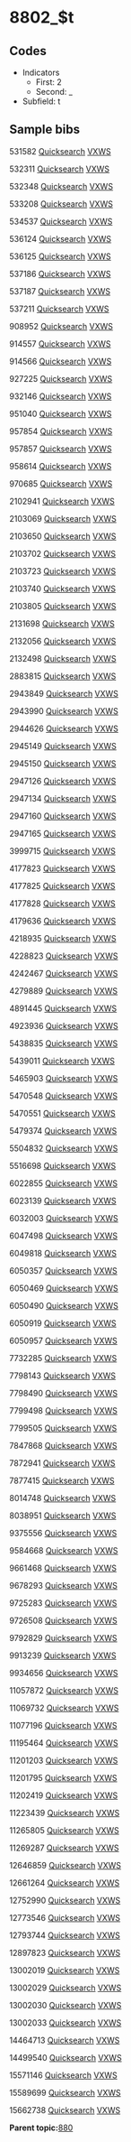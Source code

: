 # 8802\_$t

## Codes

-   Indicators
    -   First: 2
    -   Second: \_
-   Subfield: t

## Sample bibs

531582 [Quicksearch](https://search.library.yale.edu/catalog/531582) [VXWS](http://prodorbis.library.yale.edu:7014/vxws/GetHoldingsService?bibId=531582)

532311 [Quicksearch](https://search.library.yale.edu/catalog/532311) [VXWS](http://prodorbis.library.yale.edu:7014/vxws/GetHoldingsService?bibId=532311)

532348 [Quicksearch](https://search.library.yale.edu/catalog/532348) [VXWS](http://prodorbis.library.yale.edu:7014/vxws/GetHoldingsService?bibId=532348)

533208 [Quicksearch](https://search.library.yale.edu/catalog/533208) [VXWS](http://prodorbis.library.yale.edu:7014/vxws/GetHoldingsService?bibId=533208)

534537 [Quicksearch](https://search.library.yale.edu/catalog/534537) [VXWS](http://prodorbis.library.yale.edu:7014/vxws/GetHoldingsService?bibId=534537)

536124 [Quicksearch](https://search.library.yale.edu/catalog/536124) [VXWS](http://prodorbis.library.yale.edu:7014/vxws/GetHoldingsService?bibId=536124)

536125 [Quicksearch](https://search.library.yale.edu/catalog/536125) [VXWS](http://prodorbis.library.yale.edu:7014/vxws/GetHoldingsService?bibId=536125)

537186 [Quicksearch](https://search.library.yale.edu/catalog/537186) [VXWS](http://prodorbis.library.yale.edu:7014/vxws/GetHoldingsService?bibId=537186)

537187 [Quicksearch](https://search.library.yale.edu/catalog/537187) [VXWS](http://prodorbis.library.yale.edu:7014/vxws/GetHoldingsService?bibId=537187)

537211 [Quicksearch](https://search.library.yale.edu/catalog/537211) [VXWS](http://prodorbis.library.yale.edu:7014/vxws/GetHoldingsService?bibId=537211)

908952 [Quicksearch](https://search.library.yale.edu/catalog/908952) [VXWS](http://prodorbis.library.yale.edu:7014/vxws/GetHoldingsService?bibId=908952)

914557 [Quicksearch](https://search.library.yale.edu/catalog/914557) [VXWS](http://prodorbis.library.yale.edu:7014/vxws/GetHoldingsService?bibId=914557)

914566 [Quicksearch](https://search.library.yale.edu/catalog/914566) [VXWS](http://prodorbis.library.yale.edu:7014/vxws/GetHoldingsService?bibId=914566)

927225 [Quicksearch](https://search.library.yale.edu/catalog/927225) [VXWS](http://prodorbis.library.yale.edu:7014/vxws/GetHoldingsService?bibId=927225)

932146 [Quicksearch](https://search.library.yale.edu/catalog/932146) [VXWS](http://prodorbis.library.yale.edu:7014/vxws/GetHoldingsService?bibId=932146)

951040 [Quicksearch](https://search.library.yale.edu/catalog/951040) [VXWS](http://prodorbis.library.yale.edu:7014/vxws/GetHoldingsService?bibId=951040)

957854 [Quicksearch](https://search.library.yale.edu/catalog/957854) [VXWS](http://prodorbis.library.yale.edu:7014/vxws/GetHoldingsService?bibId=957854)

957857 [Quicksearch](https://search.library.yale.edu/catalog/957857) [VXWS](http://prodorbis.library.yale.edu:7014/vxws/GetHoldingsService?bibId=957857)

958614 [Quicksearch](https://search.library.yale.edu/catalog/958614) [VXWS](http://prodorbis.library.yale.edu:7014/vxws/GetHoldingsService?bibId=958614)

970685 [Quicksearch](https://search.library.yale.edu/catalog/970685) [VXWS](http://prodorbis.library.yale.edu:7014/vxws/GetHoldingsService?bibId=970685)

2102941 [Quicksearch](https://search.library.yale.edu/catalog/2102941) [VXWS](http://prodorbis.library.yale.edu:7014/vxws/GetHoldingsService?bibId=2102941)

2103069 [Quicksearch](https://search.library.yale.edu/catalog/2103069) [VXWS](http://prodorbis.library.yale.edu:7014/vxws/GetHoldingsService?bibId=2103069)

2103650 [Quicksearch](https://search.library.yale.edu/catalog/2103650) [VXWS](http://prodorbis.library.yale.edu:7014/vxws/GetHoldingsService?bibId=2103650)

2103702 [Quicksearch](https://search.library.yale.edu/catalog/2103702) [VXWS](http://prodorbis.library.yale.edu:7014/vxws/GetHoldingsService?bibId=2103702)

2103723 [Quicksearch](https://search.library.yale.edu/catalog/2103723) [VXWS](http://prodorbis.library.yale.edu:7014/vxws/GetHoldingsService?bibId=2103723)

2103740 [Quicksearch](https://search.library.yale.edu/catalog/2103740) [VXWS](http://prodorbis.library.yale.edu:7014/vxws/GetHoldingsService?bibId=2103740)

2103805 [Quicksearch](https://search.library.yale.edu/catalog/2103805) [VXWS](http://prodorbis.library.yale.edu:7014/vxws/GetHoldingsService?bibId=2103805)

2131698 [Quicksearch](https://search.library.yale.edu/catalog/2131698) [VXWS](http://prodorbis.library.yale.edu:7014/vxws/GetHoldingsService?bibId=2131698)

2132056 [Quicksearch](https://search.library.yale.edu/catalog/2132056) [VXWS](http://prodorbis.library.yale.edu:7014/vxws/GetHoldingsService?bibId=2132056)

2132498 [Quicksearch](https://search.library.yale.edu/catalog/2132498) [VXWS](http://prodorbis.library.yale.edu:7014/vxws/GetHoldingsService?bibId=2132498)

2883815 [Quicksearch](https://search.library.yale.edu/catalog/2883815) [VXWS](http://prodorbis.library.yale.edu:7014/vxws/GetHoldingsService?bibId=2883815)

2943849 [Quicksearch](https://search.library.yale.edu/catalog/2943849) [VXWS](http://prodorbis.library.yale.edu:7014/vxws/GetHoldingsService?bibId=2943849)

2943990 [Quicksearch](https://search.library.yale.edu/catalog/2943990) [VXWS](http://prodorbis.library.yale.edu:7014/vxws/GetHoldingsService?bibId=2943990)

2944626 [Quicksearch](https://search.library.yale.edu/catalog/2944626) [VXWS](http://prodorbis.library.yale.edu:7014/vxws/GetHoldingsService?bibId=2944626)

2945149 [Quicksearch](https://search.library.yale.edu/catalog/2945149) [VXWS](http://prodorbis.library.yale.edu:7014/vxws/GetHoldingsService?bibId=2945149)

2945150 [Quicksearch](https://search.library.yale.edu/catalog/2945150) [VXWS](http://prodorbis.library.yale.edu:7014/vxws/GetHoldingsService?bibId=2945150)

2947126 [Quicksearch](https://search.library.yale.edu/catalog/2947126) [VXWS](http://prodorbis.library.yale.edu:7014/vxws/GetHoldingsService?bibId=2947126)

2947134 [Quicksearch](https://search.library.yale.edu/catalog/2947134) [VXWS](http://prodorbis.library.yale.edu:7014/vxws/GetHoldingsService?bibId=2947134)

2947160 [Quicksearch](https://search.library.yale.edu/catalog/2947160) [VXWS](http://prodorbis.library.yale.edu:7014/vxws/GetHoldingsService?bibId=2947160)

2947165 [Quicksearch](https://search.library.yale.edu/catalog/2947165) [VXWS](http://prodorbis.library.yale.edu:7014/vxws/GetHoldingsService?bibId=2947165)

3999715 [Quicksearch](https://search.library.yale.edu/catalog/3999715) [VXWS](http://prodorbis.library.yale.edu:7014/vxws/GetHoldingsService?bibId=3999715)

4177823 [Quicksearch](https://search.library.yale.edu/catalog/4177823) [VXWS](http://prodorbis.library.yale.edu:7014/vxws/GetHoldingsService?bibId=4177823)

4177825 [Quicksearch](https://search.library.yale.edu/catalog/4177825) [VXWS](http://prodorbis.library.yale.edu:7014/vxws/GetHoldingsService?bibId=4177825)

4177828 [Quicksearch](https://search.library.yale.edu/catalog/4177828) [VXWS](http://prodorbis.library.yale.edu:7014/vxws/GetHoldingsService?bibId=4177828)

4179636 [Quicksearch](https://search.library.yale.edu/catalog/4179636) [VXWS](http://prodorbis.library.yale.edu:7014/vxws/GetHoldingsService?bibId=4179636)

4218935 [Quicksearch](https://search.library.yale.edu/catalog/4218935) [VXWS](http://prodorbis.library.yale.edu:7014/vxws/GetHoldingsService?bibId=4218935)

4228823 [Quicksearch](https://search.library.yale.edu/catalog/4228823) [VXWS](http://prodorbis.library.yale.edu:7014/vxws/GetHoldingsService?bibId=4228823)

4242467 [Quicksearch](https://search.library.yale.edu/catalog/4242467) [VXWS](http://prodorbis.library.yale.edu:7014/vxws/GetHoldingsService?bibId=4242467)

4279889 [Quicksearch](https://search.library.yale.edu/catalog/4279889) [VXWS](http://prodorbis.library.yale.edu:7014/vxws/GetHoldingsService?bibId=4279889)

4891445 [Quicksearch](https://search.library.yale.edu/catalog/4891445) [VXWS](http://prodorbis.library.yale.edu:7014/vxws/GetHoldingsService?bibId=4891445)

4923936 [Quicksearch](https://search.library.yale.edu/catalog/4923936) [VXWS](http://prodorbis.library.yale.edu:7014/vxws/GetHoldingsService?bibId=4923936)

5438835 [Quicksearch](https://search.library.yale.edu/catalog/5438835) [VXWS](http://prodorbis.library.yale.edu:7014/vxws/GetHoldingsService?bibId=5438835)

5439011 [Quicksearch](https://search.library.yale.edu/catalog/5439011) [VXWS](http://prodorbis.library.yale.edu:7014/vxws/GetHoldingsService?bibId=5439011)

5465903 [Quicksearch](https://search.library.yale.edu/catalog/5465903) [VXWS](http://prodorbis.library.yale.edu:7014/vxws/GetHoldingsService?bibId=5465903)

5470548 [Quicksearch](https://search.library.yale.edu/catalog/5470548) [VXWS](http://prodorbis.library.yale.edu:7014/vxws/GetHoldingsService?bibId=5470548)

5470551 [Quicksearch](https://search.library.yale.edu/catalog/5470551) [VXWS](http://prodorbis.library.yale.edu:7014/vxws/GetHoldingsService?bibId=5470551)

5479374 [Quicksearch](https://search.library.yale.edu/catalog/5479374) [VXWS](http://prodorbis.library.yale.edu:7014/vxws/GetHoldingsService?bibId=5479374)

5504832 [Quicksearch](https://search.library.yale.edu/catalog/5504832) [VXWS](http://prodorbis.library.yale.edu:7014/vxws/GetHoldingsService?bibId=5504832)

5516698 [Quicksearch](https://search.library.yale.edu/catalog/5516698) [VXWS](http://prodorbis.library.yale.edu:7014/vxws/GetHoldingsService?bibId=5516698)

6022855 [Quicksearch](https://search.library.yale.edu/catalog/6022855) [VXWS](http://prodorbis.library.yale.edu:7014/vxws/GetHoldingsService?bibId=6022855)

6023139 [Quicksearch](https://search.library.yale.edu/catalog/6023139) [VXWS](http://prodorbis.library.yale.edu:7014/vxws/GetHoldingsService?bibId=6023139)

6032003 [Quicksearch](https://search.library.yale.edu/catalog/6032003) [VXWS](http://prodorbis.library.yale.edu:7014/vxws/GetHoldingsService?bibId=6032003)

6047498 [Quicksearch](https://search.library.yale.edu/catalog/6047498) [VXWS](http://prodorbis.library.yale.edu:7014/vxws/GetHoldingsService?bibId=6047498)

6049818 [Quicksearch](https://search.library.yale.edu/catalog/6049818) [VXWS](http://prodorbis.library.yale.edu:7014/vxws/GetHoldingsService?bibId=6049818)

6050357 [Quicksearch](https://search.library.yale.edu/catalog/6050357) [VXWS](http://prodorbis.library.yale.edu:7014/vxws/GetHoldingsService?bibId=6050357)

6050469 [Quicksearch](https://search.library.yale.edu/catalog/6050469) [VXWS](http://prodorbis.library.yale.edu:7014/vxws/GetHoldingsService?bibId=6050469)

6050490 [Quicksearch](https://search.library.yale.edu/catalog/6050490) [VXWS](http://prodorbis.library.yale.edu:7014/vxws/GetHoldingsService?bibId=6050490)

6050919 [Quicksearch](https://search.library.yale.edu/catalog/6050919) [VXWS](http://prodorbis.library.yale.edu:7014/vxws/GetHoldingsService?bibId=6050919)

6050957 [Quicksearch](https://search.library.yale.edu/catalog/6050957) [VXWS](http://prodorbis.library.yale.edu:7014/vxws/GetHoldingsService?bibId=6050957)

7732285 [Quicksearch](https://search.library.yale.edu/catalog/7732285) [VXWS](http://prodorbis.library.yale.edu:7014/vxws/GetHoldingsService?bibId=7732285)

7798143 [Quicksearch](https://search.library.yale.edu/catalog/7798143) [VXWS](http://prodorbis.library.yale.edu:7014/vxws/GetHoldingsService?bibId=7798143)

7798490 [Quicksearch](https://search.library.yale.edu/catalog/7798490) [VXWS](http://prodorbis.library.yale.edu:7014/vxws/GetHoldingsService?bibId=7798490)

7799498 [Quicksearch](https://search.library.yale.edu/catalog/7799498) [VXWS](http://prodorbis.library.yale.edu:7014/vxws/GetHoldingsService?bibId=7799498)

7799505 [Quicksearch](https://search.library.yale.edu/catalog/7799505) [VXWS](http://prodorbis.library.yale.edu:7014/vxws/GetHoldingsService?bibId=7799505)

7847868 [Quicksearch](https://search.library.yale.edu/catalog/7847868) [VXWS](http://prodorbis.library.yale.edu:7014/vxws/GetHoldingsService?bibId=7847868)

7872941 [Quicksearch](https://search.library.yale.edu/catalog/7872941) [VXWS](http://prodorbis.library.yale.edu:7014/vxws/GetHoldingsService?bibId=7872941)

7877415 [Quicksearch](https://search.library.yale.edu/catalog/7877415) [VXWS](http://prodorbis.library.yale.edu:7014/vxws/GetHoldingsService?bibId=7877415)

8014748 [Quicksearch](https://search.library.yale.edu/catalog/8014748) [VXWS](http://prodorbis.library.yale.edu:7014/vxws/GetHoldingsService?bibId=8014748)

8038951 [Quicksearch](https://search.library.yale.edu/catalog/8038951) [VXWS](http://prodorbis.library.yale.edu:7014/vxws/GetHoldingsService?bibId=8038951)

9375556 [Quicksearch](https://search.library.yale.edu/catalog/9375556) [VXWS](http://prodorbis.library.yale.edu:7014/vxws/GetHoldingsService?bibId=9375556)

9584668 [Quicksearch](https://search.library.yale.edu/catalog/9584668) [VXWS](http://prodorbis.library.yale.edu:7014/vxws/GetHoldingsService?bibId=9584668)

9661468 [Quicksearch](https://search.library.yale.edu/catalog/9661468) [VXWS](http://prodorbis.library.yale.edu:7014/vxws/GetHoldingsService?bibId=9661468)

9678293 [Quicksearch](https://search.library.yale.edu/catalog/9678293) [VXWS](http://prodorbis.library.yale.edu:7014/vxws/GetHoldingsService?bibId=9678293)

9725283 [Quicksearch](https://search.library.yale.edu/catalog/9725283) [VXWS](http://prodorbis.library.yale.edu:7014/vxws/GetHoldingsService?bibId=9725283)

9726508 [Quicksearch](https://search.library.yale.edu/catalog/9726508) [VXWS](http://prodorbis.library.yale.edu:7014/vxws/GetHoldingsService?bibId=9726508)

9792829 [Quicksearch](https://search.library.yale.edu/catalog/9792829) [VXWS](http://prodorbis.library.yale.edu:7014/vxws/GetHoldingsService?bibId=9792829)

9913239 [Quicksearch](https://search.library.yale.edu/catalog/9913239) [VXWS](http://prodorbis.library.yale.edu:7014/vxws/GetHoldingsService?bibId=9913239)

9934656 [Quicksearch](https://search.library.yale.edu/catalog/9934656) [VXWS](http://prodorbis.library.yale.edu:7014/vxws/GetHoldingsService?bibId=9934656)

11057872 [Quicksearch](https://search.library.yale.edu/catalog/11057872) [VXWS](http://prodorbis.library.yale.edu:7014/vxws/GetHoldingsService?bibId=11057872)

11069732 [Quicksearch](https://search.library.yale.edu/catalog/11069732) [VXWS](http://prodorbis.library.yale.edu:7014/vxws/GetHoldingsService?bibId=11069732)

11077196 [Quicksearch](https://search.library.yale.edu/catalog/11077196) [VXWS](http://prodorbis.library.yale.edu:7014/vxws/GetHoldingsService?bibId=11077196)

11195464 [Quicksearch](https://search.library.yale.edu/catalog/11195464) [VXWS](http://prodorbis.library.yale.edu:7014/vxws/GetHoldingsService?bibId=11195464)

11201203 [Quicksearch](https://search.library.yale.edu/catalog/11201203) [VXWS](http://prodorbis.library.yale.edu:7014/vxws/GetHoldingsService?bibId=11201203)

11201795 [Quicksearch](https://search.library.yale.edu/catalog/11201795) [VXWS](http://prodorbis.library.yale.edu:7014/vxws/GetHoldingsService?bibId=11201795)

11202419 [Quicksearch](https://search.library.yale.edu/catalog/11202419) [VXWS](http://prodorbis.library.yale.edu:7014/vxws/GetHoldingsService?bibId=11202419)

11223439 [Quicksearch](https://search.library.yale.edu/catalog/11223439) [VXWS](http://prodorbis.library.yale.edu:7014/vxws/GetHoldingsService?bibId=11223439)

11265805 [Quicksearch](https://search.library.yale.edu/catalog/11265805) [VXWS](http://prodorbis.library.yale.edu:7014/vxws/GetHoldingsService?bibId=11265805)

11269287 [Quicksearch](https://search.library.yale.edu/catalog/11269287) [VXWS](http://prodorbis.library.yale.edu:7014/vxws/GetHoldingsService?bibId=11269287)

12646859 [Quicksearch](https://search.library.yale.edu/catalog/12646859) [VXWS](http://prodorbis.library.yale.edu:7014/vxws/GetHoldingsService?bibId=12646859)

12661264 [Quicksearch](https://search.library.yale.edu/catalog/12661264) [VXWS](http://prodorbis.library.yale.edu:7014/vxws/GetHoldingsService?bibId=12661264)

12752990 [Quicksearch](https://search.library.yale.edu/catalog/12752990) [VXWS](http://prodorbis.library.yale.edu:7014/vxws/GetHoldingsService?bibId=12752990)

12773546 [Quicksearch](https://search.library.yale.edu/catalog/12773546) [VXWS](http://prodorbis.library.yale.edu:7014/vxws/GetHoldingsService?bibId=12773546)

12793744 [Quicksearch](https://search.library.yale.edu/catalog/12793744) [VXWS](http://prodorbis.library.yale.edu:7014/vxws/GetHoldingsService?bibId=12793744)

12897823 [Quicksearch](https://search.library.yale.edu/catalog/12897823) [VXWS](http://prodorbis.library.yale.edu:7014/vxws/GetHoldingsService?bibId=12897823)

13002019 [Quicksearch](https://search.library.yale.edu/catalog/13002019) [VXWS](http://prodorbis.library.yale.edu:7014/vxws/GetHoldingsService?bibId=13002019)

13002029 [Quicksearch](https://search.library.yale.edu/catalog/13002029) [VXWS](http://prodorbis.library.yale.edu:7014/vxws/GetHoldingsService?bibId=13002029)

13002030 [Quicksearch](https://search.library.yale.edu/catalog/13002030) [VXWS](http://prodorbis.library.yale.edu:7014/vxws/GetHoldingsService?bibId=13002030)

13002033 [Quicksearch](https://search.library.yale.edu/catalog/13002033) [VXWS](http://prodorbis.library.yale.edu:7014/vxws/GetHoldingsService?bibId=13002033)

14464713 [Quicksearch](https://search.library.yale.edu/catalog/14464713) [VXWS](http://prodorbis.library.yale.edu:7014/vxws/GetHoldingsService?bibId=14464713)

14499540 [Quicksearch](https://search.library.yale.edu/catalog/14499540) [VXWS](http://prodorbis.library.yale.edu:7014/vxws/GetHoldingsService?bibId=14499540)

15571146 [Quicksearch](https://search.library.yale.edu/catalog/15571146) [VXWS](http://prodorbis.library.yale.edu:7014/vxws/GetHoldingsService?bibId=15571146)

15589699 [Quicksearch](https://search.library.yale.edu/catalog/15589699) [VXWS](http://prodorbis.library.yale.edu:7014/vxws/GetHoldingsService?bibId=15589699)

15662738 [Quicksearch](https://search.library.yale.edu/catalog/15662738) [VXWS](http://prodorbis.library.yale.edu:7014/vxws/GetHoldingsService?bibId=15662738)

**Parent topic:**[880](../../tags/880/880.md)

